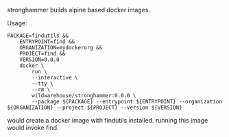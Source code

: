 <!--
# This file is part of stronghammer.
#
#    stronghammer is free software: you can redistribute it and/or modify
#    it under the terms of the GNU General Public License as published by
#    the Free Software Foundation, either version 3 of the License, or
#    (at your option) any later version.
#
#    stronghammer is distributed in the hope that it will be useful,
#    but WITHOUT ANY WARRANTY; without even the implied warranty of
#    MERCHANTABILITY or FITNESS FOR A PARTICULAR PURPOSE.  See the
#    GNU General Public License for more details.
#
#    You should have received a copy of the GNU General Public License
#    along with stronghammer .  If not, see <http://www.gnu.org/licenses/>.
-->

stronghammer builds alpine based docker images.

Usage:

```
PACKAGE=findutils &&
    ENTRYPOINT=find &&
    ORGANIZATION=mydockerorg &&
    PROJECT=find &&
    VERSION=0.0.0
    docker \
        run \
        --interactive \
        --tty \
        --rm \
        wildwarehouse/stronghammer:0.0.0 \
        --package ${PACKAGE} --entrypoint ${ENTRYPOINT} --organization ${ORGANIZATION} --project ${PROJECT} --version ${VERSION}
```

would create a docker image with findutils installed.  running this image would invoke find.